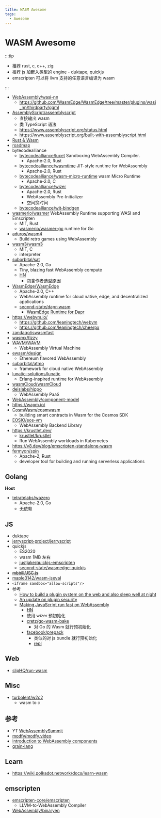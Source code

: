 ```yaml
---
title: WASM Awesome
tags:
  - Awesome
---
```


# WASM Awesome

:::tip

- 推荐 rust, c, c++, zig
- 推荐 js 加嵌入类型的 engine - duktape, quickjs
- emscripten 可以将 llvm 支持的任意语言编译为 wasm

:::

- [WebAssembly/wasi-nn](https://github.com/WebAssembly/wasi-nn)
  - https://github.com/WasmEdge/WasmEdge/tree/master/plugins/wasi_nn/thirdparty/ggml
- [AssemblyScript/assemblyscript](https://github.com/AssemblyScript/assemblyscript)
  - 直接输出 wasm
  - 类 TypeScript 语法
  - https://www.assemblyscript.org/status.html
  - https://www.assemblyscript.org/built-with-assemblyscript.html
- [Rust & Wasm](https://rustwasm.github.io/book/introduction.html)
- [roadmap](https://webassembly.org/roadmap/)
- bytecodealliance
  - [bytecodealliance/lucet](https://github.com/bytecodealliance/lucet)
    Sandboxing WebAssembly Compiler.
    - Apache-2.0, Rust
  - [bytecodealliance/wasmtime](https://github.com/bytecodealliance/wasmtime)
    JIT-style runtime for WebAssembly
    - Apache-2.0, Rust
  - [bytecodealliance/wasm-micro-runtime](https://github.com/bytecodealliance/wasm-micro-runtime)
    wasm Micro Runtime
    - Apache-2.0, C
  - [bytecodealliance/wizer](https://github.com/bytecodealliance/wizer)
    - Apache-2.0, Rust
    - WebAssembly Pre-Initializer
    - 空间换时间
  - [bytecodealliance/wit-bindgen](https://github.com/bytecodealliance/wit-bindgen)
- [wasmerio/wasmer](https://github.com/wasmerio/wasmer)
  WebAssembly Runtime supporting WASI and Emscripten
  - MIT, Rust
  - [wasmerio/wasmer-go](https://github.com/wasmerio/wasmer-go)
    runtime for Go
- [aduros/wasm4](https://github.com/aduros/wasm4)
  - Build retro games using WebAssembly
- [wasm3/wasm3](https://github.com/wasm3/wasm3)
  - MIT, C
  - interpreter
- [suborbital/sat](https://github.com/suborbital/sat)
  - Apache-2.0, Go
  - Tiny, blazing fast WebAssembly compute
  - [HN](https://news.ycombinator.com/item?id=28788303)
    - 包含作者选型原因
- [WasmEdge/WasmEdge](https://github.com/WasmEdge/WasmEdge)
  - Apache-2.0, C++
  - WebAssembly runtime for cloud native, edge, and decentralized applications
  - [second-state/dapr-wasm](https://github.com/second-state/dapr-wasm)
    - [WasmEdge Runtime for Dapr](https://www.infoq.com/articles/webassembly-dapr-wasmedge/)
- https://webvm.io/
  - https://github.com/leaningtech/webvm
  - https://github.com/leaningtech/cheerpx
- [zandaqo/iswasmfast](https://github.com/zandaqo/iswasmfast)
- [wasmx/fizzy](https://github.com/wasmx/fizzy)
- [WAVM/WAVM](https://github.com/WAVM/WAVM)
  - WebAssembly Virtual Machine
- [ewasm/design](https://github.com/ewasm/design)
  - Ethereum flavored WebAssembly
- [suborbital/atmo](https://github.com/suborbital/atmo)
  - framework for cloud native WebAssembly
- [lunatic-solutions/lunatic](https://github.com/lunatic-solutions/lunatic)
  - Erlang-inspired runtime for WebAssembly
- [wasmCloud/wasmCloud](https://github.com/wasmCloud/wasmCloud)
- [deislabs/hippo](https://github.com/deislabs/hippo)
  - WebAssembly PaaS
- [WebAssembly/component-model](https://github.com/WebAssembly/component-model)
- https://wapm.io/
- [CosmWasm/cosmwasm](https://github.com/CosmWasm/cosmwasm)
  - building smart contracts in Wasm for the Cosmos SDK
- [EOSIO/eos-vm](https://github.com/EOSIO/eos-vm)
  - WebAssembly Backend Library
- https://krustlet.dev/
  - [krustlet/krustlet](https://github.com/krustlet/krustlet)
  - Run WebAssembly workloads in Kubernetes
- https://v8.dev/blog/emscripten-standalone-wasm
- [fermyon/spin](https://github.com/fermyon/spin)
  - Apache-2, Rust
  - developer tool for building and running serverless applications

## Golang

**Host**

- [tetratelabs/wazero](https://github.com/tetratelabs/wazero)
  - Apache-2.0, Go
  - 无依赖

## JS

- duktape
- [jerryscript-project/jerryscript](https://github.com/jerryscript-project/jerryscript)
- quickjs
  - ES2020
  - wasm 1MB 左右
  - [justjake/quickjs-emscripten](https://github.com/justjake/quickjs-emscripten)
  - [second-state/wasmedge-quickjs](https://github.com/second-state/wasmedge-quickjs)
- ~~[mbbill/JSC.js](https://github.com/mbbill/JSC.js)~~
- [maple3142/wasm-jseval](https://github.com/maple3142/wasm-jseval)
- `<iframe sandbox="allow-scripts"/>`
- 参考
  - [How to build a plugin system on the web and also sleep well at night](https://www.figma.com/blog/how-we-built-the-figma-plugin-system/)
  - [An update on plugin security](https://www.figma.com/blog/an-update-on-plugin-security/)
  - [Making JavaScript run fast on WebAssembly](https://bytecodealliance.org/articles/making-javascript-run-fast-on-webassembly)
    - [HN](https://news.ycombinator.com/item?id=27370138)
    - 使用 wizer 预初始化
    - [cretz/go-wasm-bake](https://github.com/cretz/go-wasm-bake)
      - 对 Go 的 Wasm 就行预初始化
    - [facebook/prepack](https://github.com/facebook/prepack)
      - 类似的对 js bundle 就行预初始化
      - [repl](https://prepack.io/repl.html)

## Web

- [slipHQ/run-wasm](https://github.com/slipHQ/run-wasm)

## Misc

- [turbolent/w2c2](https://github.com/turbolent/w2c2)
  - wasm to c

## 参考

- YT [WebAssemblySummit](https://www.youtube.com/c/WebAssemblySummit)
- [modfy/modfy.video](https://github.com/modfy/modfy.video)
- [Introduction to WebAssembly components](https://radu-matei.com/blog/intro-wasm-components/)
- [grain-lang](https://grain-lang.org/)

## Learn

- https://wiki.polkadot.network/docs/learn-wasm

## emscripten

- [emscripten-core/emscripten](https://github.com/emscripten-core/emscripten)
  - LLVM-to-WebAssembly Compiler
- [WebAssembly/binaryen](https://github.com/WebAssembly/binaryen)
